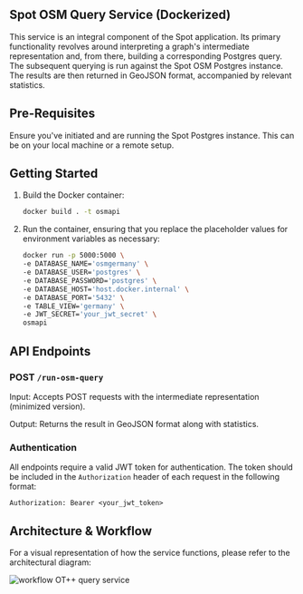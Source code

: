 ## Spot OSM Query Service (Dockerized)

This service is an integral component of the Spot application. Its primary functionality revolves around interpreting a graph's intermediate representation and, from there, building a corresponding Postgres query. The subsequent querying is run against the Spot OSM Postgres instance. The results are then returned in GeoJSON format, accompanied by relevant statistics.

## Pre-Requisites

Ensure you've initiated and are running the Spot Postgres instance. This can be on your local machine or a remote setup.

## Getting Started

1. Build the Docker container:

    ```bash
    docker build . -t osmapi
    ```

2. Run the container, ensuring that you replace the placeholder values for environment variables as necessary:

    ```bash
    docker run -p 5000:5000 \
    -e DATABASE_NAME='osmgermany' \
    -e DATABASE_USER='postgres' \
    -e DATABASE_PASSWORD='postgres' \
    -e DATABASE_HOST='host.docker.internal' \
    -e DATABASE_PORT='5432' \
    -e TABLE_VIEW='germany' \
    -e JWT_SECRET='your_jwt_secret' \
    osmapi
    ```

## API Endpoints

### POST `/run-osm-query`

Input: Accepts POST requests with the intermediate representation (minimized version).

Output: Returns the result in GeoJSON format along with statistics.

### Authentication

All endpoints require a valid JWT token for authentication. The token should be included in the `Authorization` header of each request in the following format:

`Authorization: Bearer <your_jwt_token>`


## Architecture & Workflow

For a visual representation of how the service functions, please refer to the architectural diagram:

![workflow OT++ query service](https://github.com/dw-innovation/kid2-ot-osm-api/assets/6747121/ad5fef02-6e6c-4a0d-97c4-03dfde833122)


